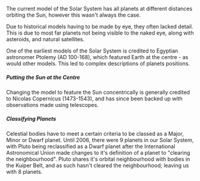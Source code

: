 The current model of the Solar System has all planets at different distances orbiting the Sun, however this wasn't always the case. 

Due to historical models having to be made by eye, they often lacked detail. This is due to most far planets not being visible to the naked eye, along with asteroids, and natural satellites. 

One of the earliest models of the Solar System is credited to Egyptian astronomer Ptolemy (AD 100-168), which featured Earth at the centre - as would other models. This led to complex descriptions of planets positions.

##### Putting the Sun at the Centre
Changing the model to feature the Sun concentrically is generally credited to Nicolas Copernicus (1473-1543), and has since been backed up with observations made using telescopes.

##### Classifying Planets
Celestial bodies have to meet a certain criteria to be classed as a Major, Minor or Dwarf planet. Until 2006, there were 9 planets in our Solar System, with Pluto being reclassified as a Dwarf planet after the International Astronomical Union made changes to it's definition of a planet to "clearing the neighbourhood". Pluto shares it's orbital neighbourhood with bodies in the Kuiper Belt, and as such hasn't cleared the neighbourhood; leaving us with 8 planets. 
